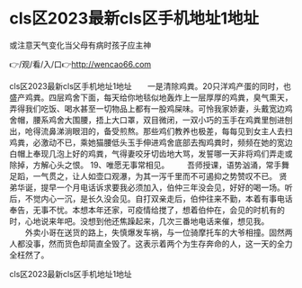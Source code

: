 # cls区2023最新cls区手机地址1地址
或注意天气变化当父母有病时孩子应主神

👉/观/看/入/口👉http://wencao66.com

cls区2023最新cls区手机地址1地址　　一是清除鸡粪。20只洋鸡产蛋的同时，也盛产鸡粪。四层鸡舍下面，每天给你地毯似地轰炸上一层厚厚的鸡粪，臭气熏天，弄得我们吃饭、喝水甚至一切物品上都有一股鸡屎味。可怜我家娇妻，头戴宽边鸡舍帽，腰系鸡舍大围腰，捂上大口罩，双目微闭，一双小巧的玉手在鸡粪里刨进刨出，呛得流鼻涕淌眼泪的，备受煎熬。那些鸡们教养也极差，每每见到女主人去扫鸡粪，必激动不已，乘她猫腰低头玉手伸进鸡舍底部去掏鸡粪时，频频在她的宽边白帽上奉现几泡上好的鸡粪，气得妻咬牙切齿地大骂，发誓哪一天非将鸡们弄走或除掉，方解心头之恨。
	19、唯愿无事常相见。
　　吾师授课，语势汹涌，常手舞足蹈，一气贯之，让人如壶口观瀑，为其一泻千里而不可遏抑之势赞叹不已。
	贤弟华诞，提早一个月电话诉求要我必须加入，伯仲三年没会见，好好的喝一场。听后，不觉内心一沉，是长久没会见。自打双亲走后，伯仲往来不勤，本着有事电话奉告，无事不忧。本想本年还家，可疫情给搅了，想着伯仲在，会见的时机有的时，心地说来年吧。没想到他还焦躁起来，几次三番地电话来催，想见我。
　　外卖小哥在送货的路上，失慎爆发车祸，与一位骑摩托车的大爷相撞。固然两人都没事，然而货色却简直全毁了。这表示着两个为生存奔命的人，这一天的全力全枉然了。

cls区2023最新cls区手机地址1地址
